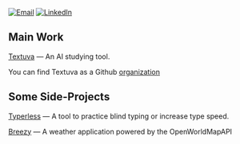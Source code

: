 [![Email](https://img.shields.io/badge/-Gmail-000?logo=gmail)](
d15gu15s@protonmail.com)
[![LinkedIn](https://img.shields.io/badge/LinkedIn-000?logo=linkedin)](https://www.linkedin.com/in/eben-vranken-66b053224/)

## Main Work
[Textuva](https://www.textuva.com) — An AI studying tool.

You can find Textuva as a Github [organization](https://www.github.com/textuva/)

## Some Side-Projects
[Typerless](https://github.com/eben-vranken/typerless) — A tool to practice blind typing or increase type speed.

[Breezy](https://eben-vranken.github.io/breezy/) — A weather application powered by the OpenWorldMapAPI
